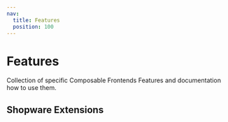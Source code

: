 ```yaml
---
nav:
  title: Features
  position: 100
---
```


# Features

Collection of specific Composable Frontends Features and documentation how to use them.
<PageRef page="sitemap" title="Sitemap" sub="A Sitemap is generated by combining two sitemaps, Frontend and Shopware admin." />
<PageRef page="wishlist" title="Wishlist" sub="How to use the built-in wishlist API to create wishlist functionalities in your application." />
<PageRef page="broadcasting" title="Broadcasting" sub="How to communicate between browser tabs" />

## Shopware Extensions

<PageRef title="Custom Products" sub="Example of integration with Custom Products extension" page="./custom-products" />
